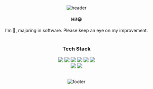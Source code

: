 <div align="center">
	
![header](https://capsule-render.vercel.app/api?type=waving&color=gradient&height=300&section=header&text=rineee&fontAlignY=40&fontSize=100&desc=Department_of_Software_Engineering&descAlignY=65&animation=twinkling)
	
  <h4>Hi!😀</h4>
  I'm 🥔,  majoring in software.
Please keep an eye on my improvement.
  <br /><br />
  <h3>Tech Stack</h3>
  <div class="stack">
    <a href="#"><img src="https://img.shields.io/badge/JavaScript-F7DF1E?style=flat&logo=JavaScript&logoColor=black"/></a>
  <a href="#"><img src="https://img.shields.io/badge/CSS-1572B6?style=flat&logo=CSS3&logoColor=white"/></a>
  <a href="#"><img src="https://img.shields.io/badge/Vue.js-4FC08D?style=flat&logo=vue-dot-js&logoColor=white"/></a>
  <a href="#"><img src="https://img.shields.io/badge/React-61DAFB?style=flat&logo=React&logoColor=white"/></a>
  <a href="#"><img src="https://img.shields.io/badge/Node.js-339933?style=flat&logo=node-dot-js&logoColor=white"/></a>
  <a href="#"><img src="https://img.shields.io/badge/Python-3766AB?style=flat&logo=Python&logoColor=white"/></a>
  <br />
  <a href="#"><img src="https://img.shields.io/badge/MySQL-4479A1?style=flat&logo=MySQL&logoColor=white"/></a>
  <a href="#"><img src="https://img.shields.io/badge/Git-F05032?style=flat&logo=Git&logoColor=white"/></a>
	</div>
 <br />

	

![footer](https://capsule-render.vercel.app/api?section=footer&type=waving&color=e2e4e3&height=130)
</div>
<!--
**rineeee/rineeee** is a ✨ _special_ ✨ repository because its `README.md` (this file) appears on your GitHub profile.

Here are some ideas to get you started:

- 🔭 I’m currently working on ...
- 🌱 I’m currently learning ...
- 👯 I’m looking to collaborate on ...
- 🤔 I’m looking for help with ...
- 💬 Ask me about ...
- 📫 How to reach me: ...
- 😄 Pronouns: ...
- ⚡ Fun fact: ...
-->
